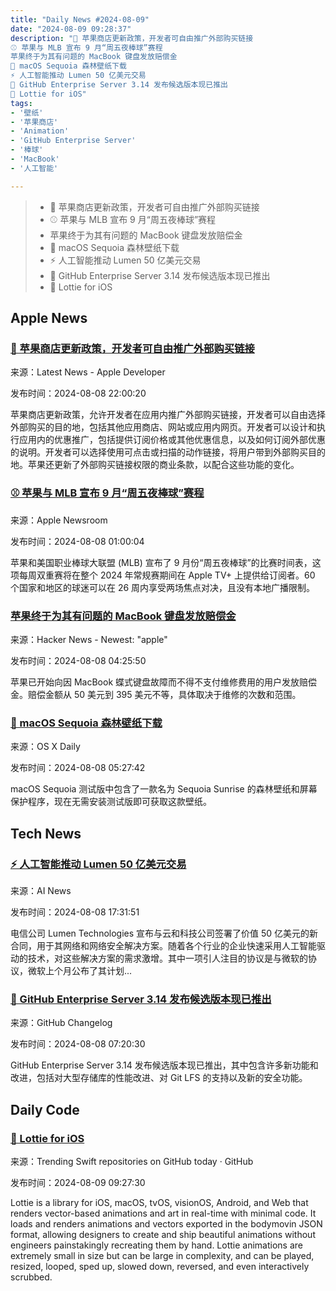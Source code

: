 ```yaml
---
title: "Daily News #2024-08-09"
date: "2024-08-09 09:28:37"
description: "🎉 苹果商店更新政策，开发者可自由推广外部购买链接
⚾️ 苹果与 MLB 宣布 9 月“周五夜棒球”赛程
苹果终于为其有问题的 MacBook 键盘发放赔偿金
🌅 macOS Sequoia 森林壁纸下载
⚡️ 人工智能推动 Lumen 50 亿美元交易
🎉 GitHub Enterprise Server 3.14 发布候选版本现已推出
🎉 Lottie for iOS"
tags: 
- '壁纸'
- '苹果商店'
- 'Animation'
- 'GitHub Enterprise Server'
- '棒球'
- 'MacBook'
- '人工智能'

---
```


> - 🎉 苹果商店更新政策，开发者可自由推广外部购买链接
> - ⚾️ 苹果与 MLB 宣布 9 月“周五夜棒球”赛程
> - 苹果终于为其有问题的 MacBook 键盘发放赔偿金
> - 🌅 macOS Sequoia 森林壁纸下载
> - ⚡️ 人工智能推动 Lumen 50 亿美元交易
> - 🎉 GitHub Enterprise Server 3.14 发布候选版本现已推出
> - 🎉 Lottie for iOS

## Apple News

### [🎉 苹果商店更新政策，开发者可自由推广外部购买链接](https://developer.apple.com/news/?id=szrqxadx)

来源：Latest News - Apple Developer

发布时间：2024-08-08 22:00:20

苹果商店更新政策，允许开发者在应用内推广外部购买链接，开发者可以自由选择外部购买的目的地，包括其他应用商店、网站或应用内网页。开发者可以设计和执行应用内的优惠推广，包括提供订阅价格或其他优惠信息，以及如何订阅外部优惠的说明。开发者可以选择使用可点击或扫描的动作链接，将用户带到外部购买目的地。苹果还更新了外部购买链接权限的商业条款，以配合这些功能的变化。

### [⚾️ 苹果与 MLB 宣布 9 月“周五夜棒球”赛程](https://www.apple.com/newsroom/2024/08/apple-major-league-baseball-announce-september-friday-night-baseball-schedule/)

来源：Apple Newsroom

发布时间：2024-08-08 01:00:04

苹果和美国职业棒球大联盟 (MLB) 宣布了 9 月份“周五夜棒球”的比赛时间表，这项每周双重赛将在整个 2024 年常规赛期间在 Apple TV+ 上提供给订阅者。60 个国家和地区的球迷可以在 26 周内享受两场焦点对决，且没有本地广播限制。

### [苹果终于为其有问题的 MacBook 键盘发放赔偿金](https://www.theverge.com/2024/8/5/24213718/apple-butterfly-keyboard-settlement-checks-macbook-pro-air)

来源：Hacker News - Newest: "apple"

发布时间：2024-08-08 04:25:50

苹果已开始向因 MacBook 蝶式键盘故障而不得不支付维修费用的用户发放赔偿金。赔偿金额从 50 美元到 395 美元不等，具体取决于维修的次数和范围。

### [🌅 macOS Sequoia 森林壁纸下载](https://osxdaily.com/2024/08/07/get-the-new-macos-sequoia-sunrise-forest-wallpaper/)

来源：OS X Daily

发布时间：2024-08-08 05:27:42

macOS Sequoia 测试版中包含了一款名为 Sequoia Sunrise 的森林壁纸和屏幕保护程序，现在无需安装测试版即可获取这款壁纸。

## Tech News

### [⚡️ 人工智能推动 Lumen 50 亿美元交易](https://www.artificialintelligence-news.com/news/ai-expansion-drives-5-billion-in-deals-for-lumen/)

来源：AI News

发布时间：2024-08-08 17:31:51

电信公司 Lumen Technologies 宣布与云和科技公司签署了价值 50 亿美元的新合同，用于其网络和网络安全解决方案。随着各个行业的企业快速采用人工智能驱动的技术，对这些解决方案的需求激增。其中一项引人注目的协议是与微软的协议，微软上个月公布了其计划...

### [🎉 GitHub Enterprise Server 3.14 发布候选版本现已推出](https://github.blog/changelog/2024-08-07-the-github-enterprise-server-3-14-release-candidate-is-available)

来源：GitHub Changelog

发布时间：2024-08-08 07:20:30

GitHub Enterprise Server 3.14 发布候选版本现已推出，其中包含许多新功能和改进，包括对大型存储库的性能改进、对 Git LFS 的支持以及新的安全功能。

## Daily Code

### [🎉 Lottie for iOS](https://github.com/airbnb/lottie-ios)

来源：Trending Swift repositories on GitHub today · GitHub

发布时间：2024-08-09 09:27:30

Lottie is a library for iOS, macOS, tvOS, visionOS, Android, and Web that renders vector-based animations and art in real-time with minimal code. It loads and renders animations and vectors exported in the bodymovin JSON format, allowing designers to create and ship beautiful animations without engineers painstakingly recreating them by hand. Lottie animations are extremely small in size but can be large in complexity, and can be played, resized, looped, sped up, slowed down, reversed, and even interactively scrubbed.
